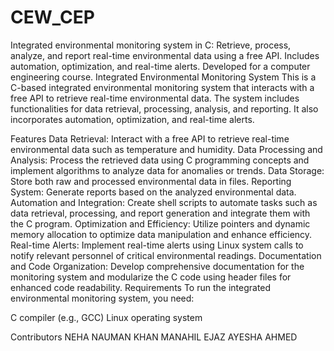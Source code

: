 # CEW_CEP
Integrated environmental monitoring system in C: Retrieve, process, analyze, and report real-time environmental data using a free API. Includes automation, optimization, and real-time alerts. Developed for a computer engineering course.
Integrated Environmental Monitoring System
This is a C-based integrated environmental monitoring system that interacts with a free API to retrieve real-time environmental data. The system includes functionalities for data retrieval, processing, analysis, and reporting. It also incorporates automation, optimization, and real-time alerts.

Features
Data Retrieval: Interact with a free API to retrieve real-time environmental data such as temperature and humidity.
Data Processing and Analysis: Process the retrieved data using C programming concepts and implement algorithms to analyze data for anomalies or trends.
Data Storage: Store both raw and processed environmental data in files.
Reporting System: Generate reports based on the analyzed environmental data.
Automation and Integration: Create shell scripts to automate tasks such as data retrieval, processing, and report generation and integrate them with the C program.
Optimization and Efficiency: Utilize pointers and dynamic memory allocation to optimize data manipulation and enhance efficiency.
Real-time Alerts: Implement real-time alerts using Linux system calls to notify relevant personnel of critical environmental readings.
Documentation and Code Organization: Develop comprehensive documentation for the monitoring system and modularize the C code using header files for enhanced code readability.
Requirements
To run the integrated environmental monitoring system, you need:

C compiler (e.g., GCC)
Linux operating system

Contributors 
NEHA NAUMAN KHAN
MANAHIL EJAZ
AYESHA AHMED
